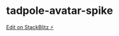 # tadpole-avatar-spike

[Edit on StackBlitz ⚡️](https://stackblitz.com/edit/stackblitz-starters-pblsxy)